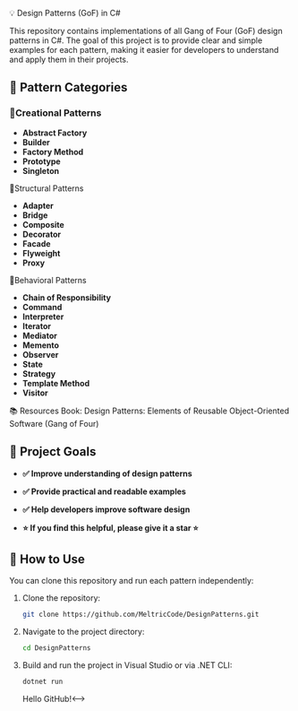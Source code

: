 💡 Design Patterns (GoF) in C#

This repository contains implementations of all Gang of Four (GoF) design patterns in C#. The goal of this project is to provide clear and simple examples for each pattern, making it easier for developers to understand and apply them in their projects.


## 📐 Pattern Categories

### 📌Creational Patterns
- **Abstract Factory**
- **Builder**
- **Factory Method**
- **Prototype**
- **Singleton**


📌Structural Patterns
- **Adapter**
- **Bridge**
- **Composite**
- **Decorator**
- **Facade**
- **Flyweight**
- **Proxy**


📌Behavioral Patterns
- **Chain of Responsibility**
- **Command**
- **Interpreter**
- **Iterator**
- **Mediator**
- **Memento**
- **Observer**
- **State**
- **Strategy**
- **Template Method**
- **Visitor**

📚 Resources
Book: Design Patterns: Elements of Reusable Object-Oriented Software (Gang of Four)


## 🎯 Project Goals
- **✅ Improve understanding of design patterns**
- **✅ Provide practical and readable examples**
- **✅ Help developers improve software design**

- **⭐ **If you find this helpful, please give it a star** ⭐**
  
## 🚀 How to Use
You can clone this repository and run each pattern independently:
1. Clone the repository: 
   ```bash
   git clone https://github.com/MeltricCode/DesignPatterns.git
   ```
2. Navigate to the project directory:
   ```bash
   cd DesignPatterns
   ```
3. Build and run the project in Visual Studio or via .NET CLI:
   ```bash
   dotnet run
   ```
   <!-->Hello GitHub!<-->
